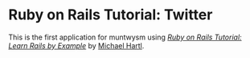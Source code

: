 # Ruby on Rails Tutorial: Twitter

This is the first application for muntwysm using
[*Ruby on Rails Tutorial: Learn Rails by Example*](http://www.railstutorial.org/) 
by [Michael Hartl](http://www.michaelhartl.com/).

